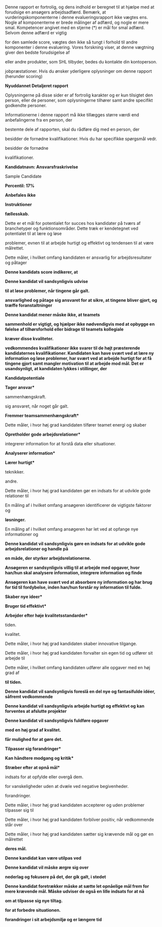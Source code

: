 Denne rapport er fortrolig, og dens indhold er beregnet til at hjælpe med at forudsige en ansøgers arbejdsadfærd. Bemærk, at vurderingskomponenterne i denne evalueringsrapport ikke vægtes ens. Nogle af komponenterne er brede målinger af adfærd, og nogle er mere smal. Kompetencer angivet med en stjerne (\*) er mål for smal adfærd. Selvom denne adfærd er vigtig

for den samlede score, vægtes den ikke så tungt i forhold til andre komponenter i denne evaluering. Vores forskning viser, at denne vægtning giver den bedste forudsigelse af

eller andre produkter, som SHL tilbyder, bedes du kontakte din kontoperson.

jobpræstationer. Hvis du ønsker yderligere oplysninger om denne rapport (herunder scoring)

**Nyuddannet Detaljeret rapport**

Oplysningerne på disse sider er af fortrolig karakter og er kun tilsigtet den person, eller de personer, som oplysningerne tilhører samt andre specifikt godkendte personer.

Informationerne i denne rapport må ikke tillægges større værdi end anbefalingerne fra en person, der

bestemte dele af rapporten, skal du rådføre dig med en person, der

besidder de fornødne kvalifikationer. Hvis du har specifikke spørgsmål vedr.

besidder de fornødne

kvalifikationer.

**Kandidatnavn: Ansvarsfraskrivelse**

Sample Candidate

**Percentil: 17%**

**Anbefales ikke**

**Instruktioner**

**fællesskab.**

Dette er et mål for potentialet for succes hos kandidater på tværs af branchetyper og funktionsområder. Dette træk er kendetegnet ved potentialet til at lære og løse

problemer, evnen til at arbejde hurtigt og effektivt og tendensen til at være målrettet.

Dette måler, i hvilket omfang kandidaten er ansvarlig for arbejdsresultater og påtager

**Denne kandidats score indikerer, at**

**Denne kandidat vil sandsynligvis udvise**

**til at løse problemer, når tingene går galt.**

**ansvarlighed og påtage sig ansvaret for at sikre, at tingene bliver gjort, og træffe foranstaltninger**

**Denne kandidat mener måske ikke, at teamets**

**sammenhold er vigtigt, og hjælper ikke nødvendigvis med at opbygge en følelse af tilhørsforhold eller bidrage til teamets kollegiale**

**kræver disse kvaliteter.**

**vedkommendes kvalifikationer ikke svarer til de højt præsterende kandidaternes kvalifikationer. Kandidaten kan have svært ved at lære ny information og løse problemer, har svært ved at arbejde hurtigt for at få tingene gjort samt mangler motivation til at arbejde mod mål. Det er usandsynligt, at kandidaten lykkes i stillinger, der**

**Kandidatpotentiale**

**Tager ansvar\***

sammenhængskraft.

sig ansvaret, når noget går galt.

**Fremmer teamsammenhængskraft\***

Dette måler, i hvor høj grad kandidaten tilfører teamet energi og skaber

**Opretholder gode arbejdsrelationer\***

integrerer information for at forstå data eller situationer.

**Analyserer information\***

**Lærer hurtigt\***

teknikker.

andre.

Dette måler, i hvor høj grad kandidaten gør en indsats for at udvikle gode relationer til

En måling af i hvilket omfang ansøgeren identificerer de vigtigste faktorer og

**løsninger.**

En måling af i hvilket omfang ansøgeren har let ved at opfange nye informationer og

**Denne kandidat vil sandsynligvis gøre en indsats for at udvikle gode arbejdsrelationer og handle på**

**en måde, der styrker arbejdsrelationerne.**

**Ansøgeren er sandsynligvis villig til at arbejde med opgaver, hvor han/hun skal analysere information, integrere information og finde**

**Ansøgeren kan have svært ved at absorbere ny information og har brug for tid til fordybelse, inden han/hun forstår ny information til fulde.**

**Skaber nye ideer\***

**Bruger tid effektivt\***

**Arbejder efter høje kvalitetsstandarder\***

tiden.

kvalitet.

Dette måler, i hvor høj grad kandidaten skaber innovative tilgange.

Dette måler, i hvor høj grad kandidaten forvalter sin egen tid og udfører sit arbejde til

Dette måler, i hvilket omfang kandidaten udfører alle opgaver med en høj grad af

**til tiden.**

**Denne kandidat vil sandsynligvis foreslå en del nye og fantasifulde idéer, såfremt vedkommende**

**Denne kandidat vil sandsynligvis arbejde hurtigt og effektivt og kan forventes at afslutte projekter**

**Denne kandidat vil sandsynligvis fuldføre opgaver**

**med en høj grad af kvalitet.**

**får mulighed for at gøre det.**

**Tilpasser sig forandringer\***

**Kan håndtere modgang og kritik\***

**Stræber efter at opnå mål\***

indsats for at opfylde eller overgå dem.

for vanskeligheder uden at dvæle ved negative begivenheder.

forandringer.

Dette måler, i hvor høj grad kandidaten accepterer og uden problemer tilpasser sig til

Dette måler, i hvor høj grad kandidaten forbliver positiv, når vedkommende står over

Dette måler, i hvor høj grad kandidaten sætter sig krævende mål og gør en målrettet

**deres mål.**

**Denne kandidat kan være utilpas ved**

**Denne kandidat vil måske ærgre sig over**

**nederlag og fokusere på det, der gik galt, i stedet**

**Denne kandidat foretrækker måske at sætte let opnåelige mål frem for mere krævende mål. Måske udviser de også en lille indsats for at nå**

**om at tilpasse sig nye tiltag.**

**for at forbedre situationen.**

**forandringer i sit arbejdsmiljø og er længere tid**